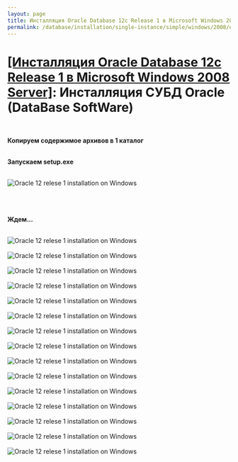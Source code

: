 ```yaml
---
layout: page
title: Инсталляция Oracle Database 12c Release 1 в Microsoft Windows 2008 Server
permalink: /database/installation/single-instance/simple/windows/2008/oracle/12.1/oracle-database-software-installation/
---
```


# <a href="/database/installation/single-instance/simple/windows/2008/oracle/12.1/">[Инсталляция Oracle Database 12c Release 1 в Microsoft Windows 2008 Server]</a>: Инсталляция СУБД Oracle (DataBase SoftWare)

<br/>


<strong>Копируем содержимое архивов в 1 каталог</strong>
<br/><br/>

<strong>Запускаем setup.exe</strong>
<br/><br/>


<img src="https://img.oracledba.net/database/windows/2008/oracle/12.1/install/software/oracle12R1_database_software_installation_on_wondows_01.png" border="0" alt="Oracle 12 relese 1 installation on Windows"><br/><br/>

<br/><br/>
<strong>Ждем...</strong>
<br/><br/>

<img src="https://img.oracledba.net/database/windows/2008/oracle/12.1/install/software/oracle12R1_database_software_installation_on_wondows_02.png" border="0" alt="Oracle 12 relese 1 installation on Windows"><br/><br/>
<img src="https://img.oracledba.net/database/windows/2008/oracle/12.1/install/software/oracle12R1_database_software_installation_on_wondows_03.png" border="0" alt="Oracle 12 relese 1 installation on Windows"><br/><br/>
<img src="https://img.oracledba.net/database/windows/2008/oracle/12.1/install/software/oracle12R1_database_software_installation_on_wondows_04.png" border="0" alt="Oracle 12 relese 1 installation on Windows"><br/><br/>
<img src="https://img.oracledba.net/database/windows/2008/oracle/12.1/install/software/oracle12R1_database_software_installation_on_wondows_05.png" border="0" alt="Oracle 12 relese 1 installation on Windows"><br/><br/>
<img src="https://img.oracledba.net/database/windows/2008/oracle/12.1/install/software/oracle12R1_database_software_installation_on_wondows_06.png" border="0" alt="Oracle 12 relese 1 installation on Windows"><br/><br/>
<img src="https://img.oracledba.net/database/windows/2008/oracle/12.1/install/software/oracle12R1_database_software_installation_on_wondows_07.png" border="0" alt="Oracle 12 relese 1 installation on Windows"><br/><br/>
<img src="https://img.oracledba.net/database/windows/2008/oracle/12.1/install/software/oracle12R1_database_software_installation_on_wondows_08.png" border="0" alt="Oracle 12 relese 1 installation on Windows"><br/><br/>
<img src="https://img.oracledba.net/database/windows/2008/oracle/12.1/install/software/oracle12R1_database_software_installation_on_wondows_09.png" border="0" alt="Oracle 12 relese 1 installation on Windows"><br/><br/>
<img src="https://img.oracledba.net/database/windows/2008/oracle/12.1/install/software/oracle12R1_database_software_installation_on_wondows_10.png" border="0" alt="Oracle 12 relese 1 installation on Windows"><br/><br/>
<img src="https://img.oracledba.net/database/windows/2008/oracle/12.1/install/software/oracle12R1_database_software_installation_on_wondows_11.png" border="0" alt="Oracle 12 relese 1 installation on Windows"><br/><br/>
<img src="https://img.oracledba.net/database/windows/2008/oracle/12.1/install/software/oracle12R1_database_software_installation_on_wondows_12.png" border="0" alt="Oracle 12 relese 1 installation on Windows"><br/><br/>
<img src="https://img.oracledba.net/database/windows/2008/oracle/12.1/install/software/oracle12R1_database_software_installation_on_wondows_13.png" border="0" alt="Oracle 12 relese 1 installation on Windows"><br/><br/>
<img src="https://img.oracledba.net/database/windows/2008/oracle/12.1/install/software/oracle12R1_database_software_installation_on_wondows_14.png" border="0" alt="Oracle 12 relese 1 installation on Windows"><br/><br/>
<img src="https://img.oracledba.net/database/windows/2008/oracle/12.1/install/software/oracle12R1_database_software_installation_on_wondows_15.png" border="0" alt="Oracle 12 relese 1 installation on Windows"><br/><br/>
<img src="https://img.oracledba.net/database/windows/2008/oracle/12.1/install/software/oracle12R1_database_software_installation_on_wondows_16.png" border="0" alt="Oracle 12 relese 1 installation on Windows"><br/><br/>
